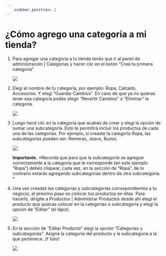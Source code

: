 ```yaml
---
    sidebar_position: 2
---
```



# ¿Cómo agrego una categoría a mi tienda?

1. Para agregar una categoría a tu tienda tenés que ir al panel de administración | Categorías y hacer clic en el botón “Creá tu primera categoría”.

    ![](/Fotos/Productos/CategorizaProductos/Categorizatusproductos.jpg)

    

2. Elegí el nombre de tu categoría, por ejemplo: Ropa, Calzado, Accesorios. Y elegí “Guardar Cambios”. En caso de que ya no quieras tener esa categoría podés elegir “Revertir Cambios” o “Eliminar” la categoría.

    ![](/Fotos/Productos/CategorizaProductos/Categorizatusproductos2.jpg)



3. Luego hacé clic en la categoría que acabás de crear y elegí la opción de sumar una subcategoría. Esto te permitirá incluir los productos de cada una de las categorías. Por ejemplo, si creaste la categoría Ropa, las subcategorías pueden ser: Remeras, Jeans, Buzos. 

    ![](/Fotos/Productos/CategorizaProductos/Categorizatusproductos3.jpg)

    **Importante.** *Recordá que para que la subcategoría se agregue correctamente a la categoría que le corresponde (en este ejemplo “Ropa”) debés cliquear, cada vez, en la sección de “Ropa”, de lo contrario estarás agregando subcategorías dentro de otra subcategoría. *



4. Una vez creadas las categorías y subcategorías correspondientes a tu negocio, el próximo paso es colocar tus productos en ellas. Para hacerlo, dirigite a Productos | Administrar Productos desde ahí elegí el producto que quieras colocar en la categorías o subcategoría y elegí la opción de “Editar” (el lápiz). 

    ![](/Fotos/Productos/CategorizaProductos/Categorizatusproductos4.jpg)



5. En la sección de “Editar Producto” elegí la opción “Categorías y subcategorías”. Asigná la categoría del producto y la subcategoría a la que pertenece. ¡Y listo!

    ![](/Fotos/Productos/CategorizaProductos/Categorizatusproductos5.jpg)




